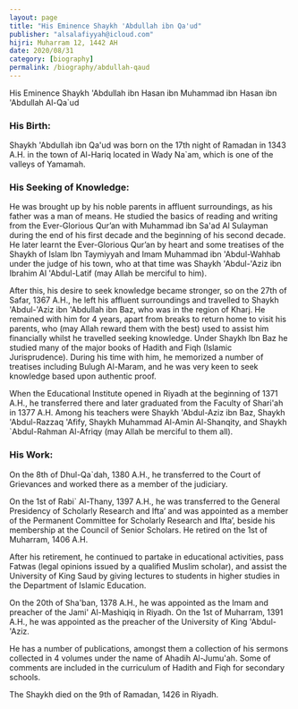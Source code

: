 ```yaml
---
layout: page
title: "His Eminence Shaykh 'Abdullah ibn Qa'ud"
publisher: "alsalafiyyah@icloud.com"
hijri: Muharram 12, 1442 AH
date: 2020/08/31
category: [biography]
permalink: /biography/abdullah-qaud
---
```


His Eminence Shaykh 'Abdullah ibn Hasan ibn Muhammad ibn Hasan ibn 'Abdullah Al-Qa`ud

### His Birth:

Shaykh 'Abdullah ibn Qa'ud was born on the 17th night of Ramadan in 1343 A.H. in the town of Al-Hariq located in Wady Na`am, which is one of the valleys of Yamamah.

### His Seeking of Knowledge:

He was brought up by his noble parents in affluent surroundings, as his father was a man of means. He studied the basics of reading and writing from the Ever-Glorious Qur’an with Muhammad ibn Sa'ad Al Sulayman during the end of his first decade and the beginning of his second decade. He later learnt the Ever-Glorious Qur’an by heart and some treatises of the Shaykh of Islam Ibn Taymiyyah and Imam Muhammad ibn 'Abdul-Wahhab under the judge of his town, who at that time was Shaykh 'Abdul-'Aziz ibn Ibrahim Al 'Abdul-Latif (may Allah be merciful to him).

After this, his desire to seek knowledge became stronger, so on the 27th of Safar, 1367 A.H., he left his affluent surroundings and travelled to Shaykh 'Abdul-'Aziz ibn 'Abdullah ibn Baz, who was in the region of Kharj. He remained with him for 4 years, apart from breaks to return home to visit his parents, who (may Allah reward them with the best) used to assist him financially whilst he travelled seeking knowledge. Under Shaykh Ibn Baz he studied many of the major books of Hadith and Fiqh (Islamic Jurisprudence). During his time with him, he memorized a number of treatises including Bulugh Al-Maram, and he was very keen to seek knowledge based upon authentic proof.

When the Educational Institute opened in Riyadh at the beginning of 1371 A.H., he transferred there and later graduated from the Faculty of Shari'ah in 1377 A.H. Among his teachers were Shaykh 'Abdul-Aziz ibn Baz, Shaykh 'Abdul-Razzaq 'Afify, Shaykh Muhammad Al-Amin Al-Shanqity, and Shaykh `Abdul-Rahman Al-Afriqy (may Allah be merciful to them all).

### His Work:

On the 8th of Dhul-Qa`dah, 1380 A.H., he transferred to the Court of Grievances and worked there as a member of the judiciary.

On the 1st of Rabi` Al-Thany, 1397 A.H., he was transferred to the General Presidency of Scholarly Research and Ifta’ and was appointed as a member of the Permanent Committee for Scholarly Research and Ifta’, beside his membership at the Council of Senior Scholars. He retired on the 1st of Muharram, 1406 A.H.

After his retirement, he continued to partake in educational activities, pass Fatwas (legal opinions issued by a qualified Muslim scholar), and assist the University of King Saud by giving lectures to students in higher studies in the Department of Islamic Education.

On the 20th of Sha'ban, 1378 A.H., he was appointed as the Imam and preacher of the Jami' Al-Mashiqiq in Riyadh. On the 1st of Muharram, 1391 A.H., he was appointed as the preacher of the University of King 'Abdul-'Aziz.

He has a number of publications, amongst them a collection of his sermons collected in 4 volumes under the name of Ahadih Al-Jumu'ah. Some of comments are included in the curriculum of Hadith and Fiqh for secondary schools.

The Shaykh died on the 9th of Ramadan, 1426 in Riyadh.

